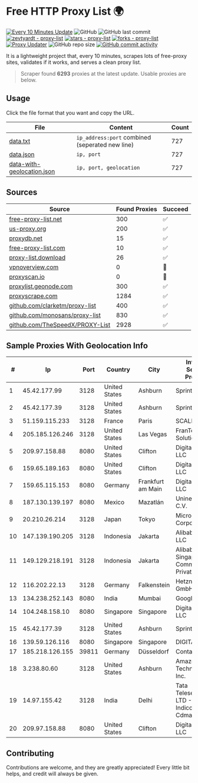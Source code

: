 
# Free HTTP Proxy List 🌍

[![Every 10 Minutes Update](https://github.com/mertguvencli/http-proxy-list/actions/workflows/main.yml/badge.svg?branch=main)](https://github.com/mertguvencli/http-proxy-list/actions/workflows/main.yml)
![GitHub](https://img.shields.io/github/license/mertguvencli/http-proxy-list)
![GitHub last commit](https://img.shields.io/github/last-commit/mertguvencli/http-proxy-list)
[![zevtyardt - proxy-list](https://img.shields.io/static/v1?label=zevtyardt&message=proxy-list&color=blue&logo=github)](https://github.com/zevtyardt/proxy-list "Go to GitHub repo")
[![stars - proxy-list](https://img.shields.io/github/stars/zevtyardt/proxy-list?style=social)](https://github.com/zevtyardt/proxy-list)
[![forks - proxy-list](https://img.shields.io/github/forks/zevtyardt/proxy-list?style=social)](https://github.com/zevtyardt/proxy-list)
[![Proxy Updater](https://github.com/zevtyardt/proxy-list/workflows/Proxy%20Updater/badge.svg)](https://github.com/zevtyardt/proxy-list/actions?query=workflow:"Proxy+Updater")
![GitHub repo size](https://img.shields.io/github/repo-size/zevtyardt/proxy-list)
[![GitHub commit activity](https://img.shields.io/github/commit-activity/m/zevtyardt/proxy-list?logo=commits)](https://github.com/zevtyardt/proxy-list/commits/main)

It is a lightweight project that, every 10 minutes, scrapes lots of free-proxy sites, validates if it works, and serves a clean proxy list.

> Scraper found **6293** proxies at the latest update. Usable proxies are below.

## Usage

Click the file format that you want and copy the URL.

|File|Content|Count|
|----|-------|-----|
|[data.txt](https://raw.githubusercontent.com/mertguvencli/http-proxy-list/main/proxy-list/data.txt)|`ip_address:port` combined (seperated new line)|727|
|[data.json](https://raw.githubusercontent.com/mertguvencli/http-proxy-list/main/proxy-list/data.json)|`ip, port`|727|
|[data-with-geolocation.json](https://raw.githubusercontent.com/mertguvencli/http-proxy-list/main/proxy-list/data-with-geolocation.json)|`ip, port, geolocation`|727|

## Sources

|Source|Found Proxies|Succeed|
|------|-------------|-------|
|[free-proxy-list.net](https://free-proxy-list.net)|300|✅|
|[us-proxy.org](https://www.us-proxy.org)|200|✅|
|[proxydb.net](http://proxydb.net)|15|✅|
|[free-proxy-list.com](https://free-proxy-list.com/?page=&port=&type%5B%5D=http&type%5B%5D=https&up_time=0&search=Search)|10|✅|
|[proxy-list.download](https://www.proxy-list.download/HTTP)|26|✅|
|[vpnoverview.com](https://vpnoverview.com/privacy/anonymous-browsing/free-proxy-servers)|0|🚫|
|[proxyscan.io](https://www.proxyscan.io)|0|🚫|
|[proxylist.geonode.com](https://proxylist.geonode.com/api/proxy-list?limit=300&page=1&sort_by=lastChecked&sort_type=desc&protocols=http,https)|300|✅|
|[proxyscrape.com](https://api.proxyscrape.com/v2/?request=displayproxies&protocol=http&timeout=10000&country=all&ssl=all&anonymity=all)|1284|✅|
|[github.com/clarketm/proxy-list](https://raw.githubusercontent.com/clarketm/proxy-list/master/proxy-list-raw.txt)|400|✅|
|[github.com/monosans/proxy-list](https://raw.githubusercontent.com/monosans/proxy-list/main/proxies/http.txt)|830|✅|
|[github.com/TheSpeedX/PROXY-List](https://raw.githubusercontent.com/TheSpeedX/PROXY-List/master/http.txt)|2928|✅|


## Sample Proxies With Geolocation Info

|#|Ip|Port|Country|City|Internet Service Provider|
|-|--|----|-------|----|-------------------------|
|1|45.42.177.99|3128|United States|Ashburn|Sprint|
|2|45.42.177.39|3128|United States|Ashburn|Sprint|
|3|51.159.115.233|3128|France|Paris|SCALEWAY|
|4|205.185.126.246|3128|United States|Las Vegas|FranTech Solutions|
|5|209.97.158.88|8080|United States|Clifton|DigitalOcean, LLC|
|6|159.65.189.163|8080|United States|Clifton|DigitalOcean, LLC|
|7|159.65.115.153|8080|Germany|Frankfurt am Main|DigitalOcean, LLC|
|8|187.130.139.197|8080|Mexico|Mazatlán|Uninet S.A. de C.V.|
|9|20.210.26.214|3128|Japan|Tokyo|Microsoft Corporation|
|10|147.139.190.205|3128|Indonesia|Jakarta|Alibaba.com LLC|
|11|149.129.218.191|3128|Indonesia|Jakarta|Alibaba.com Singapore E-Commerce Private Limited|
|12|116.202.22.13|3128|Germany|Falkenstein|Hetzner Online GmbH|
|13|134.238.252.143|8080|India|Mumbai|Google LLC|
|14|104.248.158.10|8080|Singapore|Singapore|DigitalOcean, LLC|
|15|45.42.177.39|3128|United States|Ashburn|Sprint|
|16|139.59.126.116|8080|Singapore|Singapore|DIGITALOCEAN|
|17|185.218.126.155|39811|Germany|Düsseldorf|Contabo GmbH|
|18|3.238.80.60|3128|United States|Ashburn|Amazon Technologies Inc.|
|19|14.97.155.42|3128|India|Delhi|Tata Teleservices LTD - Tata Indicom - Cdma Division|
|20|209.97.158.88|8080|United States|Clifton|DigitalOcean, LLC|



## Contributing

Contributions are welcome, and they are greatly appreciated! Every
little bit helps, and credit will always be given.

